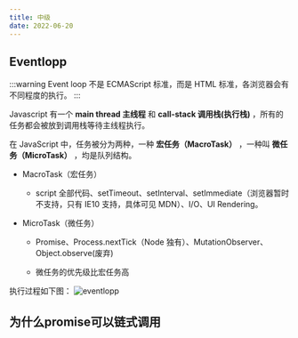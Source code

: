 ```yaml
---
title: 中级
date: 2022-06-20
---
```


## Eventlopp

:::warning
Event loop 不是 ECMAScript 标准，而是 HTML 标准，各浏览器会有不同程度的执行。
:::

Javascript 有一个 **main thread 主线程** 和 **call-stack 调用栈(执行栈)** ，所有的任务都会被放到调用栈等待主线程执行。

在 JavaScript 中，任务被分为两种，一种 **宏任务（MacroTask）** ，一种叫 **微任务（MicroTask）** ，均是队列结构。

- MacroTask（宏任务）

  - script 全部代码、setTimeout、setInterval、setImmediate（浏览器暂时不支持，只有 IE10 支持，具体可见 MDN）、I/O、UI Rendering。

- MicroTask（微任务）

  - Promise、Process.nextTick（Node 独有）、MutationObserver、Object.observe(废弃)

  - 微任务的优先级比宏任务高

执行过程如下图：
![eventlopp](https://cdn.jsdelivr.net/gh/BZT2017/oss-img/eventloop.gif)

## 为什么promise可以链式调用
